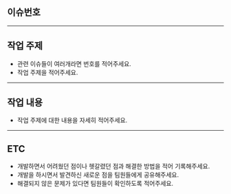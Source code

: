## 이슈번호 #

***

## 작업 주제
- 관련 이슈들이 여러개라면 번호를 적어주세요. 
- 작업 주제을 적어주세요.

***

## 작업 내용
- 작업 주제에 대한 내용을 자세히 적어주세요.

***

## ETC
- 개발하면서 어려웠던 점이나 헷갈렸던 점과 해결한 방법을 적어 기록해주세요.
- 개발을 하시면서 발견하신 새로운 점을 팀원들에게 공유해주세요. 
- 해결되지 않은 문제가 있다면 팀원들이 확인하도록 적어주세요.

